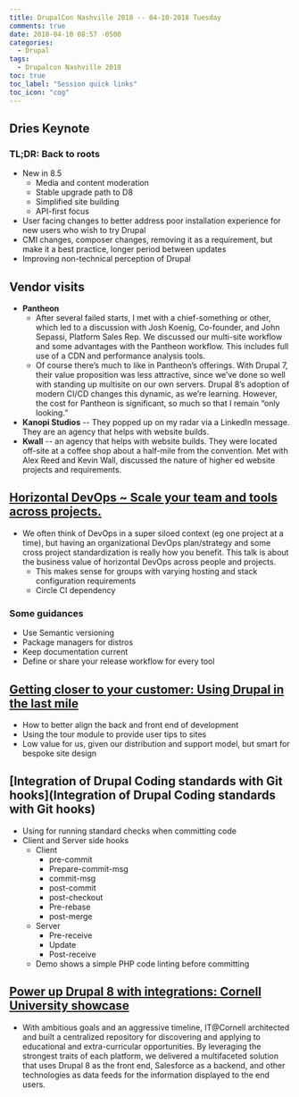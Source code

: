 ```yaml
---
title: DrupalCon Nashville 2018 -- 04-10-2018 Tuesday
comments: true
date: 2018-04-10 08:57 -0500
categories:
  - Drupal
tags:
  - Drupalcon Nashville 2018
toc: true
toc_label: "Session quick links"
toc_icon: "cog"
---
```


## Dries Keynote

### TL;DR: Back to roots
* New in 8.5
  * Media and content moderation
  * Stable upgrade path to D8
  * Simplified site building
  * API-first focus
* User facing changes to better address poor installation experience for new users who wish to try Drupal
* CMI changes, composer changes, removing it as a requirement, but make it a best practice, longer period between updates
* Improving non-technical perception of Drupal

## Vendor visits

* **Pantheon** 
    * After several failed starts, I met with a chief-something or other, which led to a discussion with Josh Koenig, Co-founder, and John Sepassi, Platform Sales Rep. We discussed our multi-site workflow and some advantages with the Pantheon workflow. This includes full use of a CDN and performance analysis tools.
    * Of course there’s much to like in Pantheon’s offerings. With Drupal 7, their value proposition was less attractive, since we’ve done so well with standing up multisite on our own servers. Drupal 8’s adoption of modern CI/CD changes this dynamic, as we’re learning. However, the cost for Pantheon is significant, so much so that I remain “only looking.”
* **Kanopi Studios** -- They popped up on my radar via a LinkedIn message. They are an agency that helps with website builds.
* **Kwall** -- an agency that helps with website builds. They were located off-site at a coffee shop about a half-mile from the convention. Met with Alex Reed and Kevin Wall, discussed the nature of higher ed website projects and requirements.

## [Horizontal DevOps ~ Scale your team and tools across projects.](https://events.drupal.org/nashville2018/sessions/horizontal-devops)

* We often think of DevOps in a super siloed context (eg one project at a time), but having an organizational DevOps plan/strategy and some cross project standardization is really how you benefit. This talk is about the business value of horizontal DevOps across people and projects.
  * This makes sense for groups with varying hosting and stack configuration requirements
  * Circle CI dependency

### Some guidances 
* Use Semantic versioning
* Package managers for distros
* Keep documentation current
* Define or share your release workflow for every tool


## [Getting closer to your customer: Using Drupal in the last mile](https://events.drupal.org/node/20838)

* How to better align the back and front end of development
* Using the tour module to provide user tips to sites
* Low value for us, given our distribution and support model, but smart for bespoke site design

## [Integration of Drupal Coding standards with Git hooks](Integration of Drupal Coding standards with Git hooks)

* Using for running standard checks when committing code 
* Client and Server side hooks
  * Client
    * pre-commit
    * Prepare-commit-msg
    * commit-msg
    * post-commit
    * post-checkout
    * Pre-rebase
    * post-merge
  * Server
    * Pre-receive
    * Update
    * Post-receive
  * Demo shows a simple PHP code linting before committing 

## [Power up Drupal 8 with integrations: Cornell University showcase](https://events.drupal.org/nashville2018/sessions/power-drupal-8-integrations-cornell-university-showcase)

* With ambitious goals and an aggressive timeline, IT@Cornell architected and built a centralized repository for discovering and applying to educational and extra-curricular opportunities. By leveraging the strongest traits of each platform, we delivered a multifaceted solution that uses Drupal 8 as the front end, Salesforce as a backend, and other technologies as data feeds for the information displayed to the end users.
